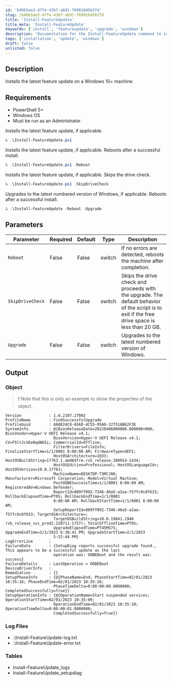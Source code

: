 ```yaml
---
id: 'b46b5ae2-47fe-43b7-ab91-f6901645b2fd'
slug: /b46b5ae2-47fe-43b7-ab91-f6901645b2fd
title: 'Install-FeatureUpdate'
title_meta: 'Install-FeatureUpdate'
keywords: ['install', 'featureupdate', 'upgrade', 'windows']
description: 'Documentation for the Install-FeatureUpdate command to install the latest feature update on a Windows 10+ machine.'
tags: ['installation', 'update', 'windows']
draft: false
unlisted: false
---
```


## Description
Installs the latest feature update on a Windows 10+ machine.

## Requirements
- PowerShell 5+
- Windows OS
- Must be run as an Administrator

Installs the latest feature update, if applicable.
```powershell
& .\Install-FeatureUpdate.ps1
```

Installs the latest feature update, if applicable. Reboots after a successful install.
```powershell
& .\Install-FeatureUpdate.ps1 -Reboot
```

Installs the latest feature update, if applicable. Skips the drive check.
```powershell
& .\Install-FeatureUpdate.ps1 -SkipDriveCheck
```

Upgrades to the latest numbered version of Windows, if applicable. Reboots after a successful install.
```powershell
& .\Install-FeatureUpdate -Reboot -Upgrade
```

## Parameters
| Parameter         | Required | Default | Type   | Description                                                      |
| ----------------- | -------- | ------- | ------ | ---------------------------------------------------------------- |
| `Reboot`          | False    | False   | switch | If no errors are detected, reboots the machine after completion. |
| `SkipDriveCheck`  | False    | False   | switch | Skips the drive check and proceeds with the upgrade. The default behavior of the script is to exit if the free drive space is less than 20 GB. |
| `Upgrade`         | False    | False   | switch | Upgrades to the latest numbered version of Windows.             |

## Output
### Object

> ❗ Note that this is only an example to show the properties of the object.
```text
Version            : 1.6.2107.27002
ProfileName        : FindSuccessfulUpgrade
ProfileGuid        : 8A0824C8-A56D-4C55-95A0-22751AB62F3E
SystemInfo         : @{BiosReleaseDate=20220406000000.000000+000; BiosVendor=Hyper-V UEFI Release v4.1;
                     BiosVersion=Hyper-V UEFI Release v4.1; CV=F5ltJcVEe0qdNG5i; CommercialId=Offline;
                     FilterDrivers=FileInfo; FinalizeStartTime=1/1/0001 8:00:00 AM; FirmwareType=UEFI;
                     HostOSArchitecture=1033; HostOSBuildString=17763.1.amd64fre.rs5_release.180914-1434;
                     HostOSEdition=Professional; HostOSLanguageId=; HostOSVersion=10.0.17763;
                     MachineName=DESKTOP-T3MCJ00; Manufacturer=Microsoft Corporation; Model=Virtual Machine;
                     PostOOBESuccessTime=1/1/0001 8:00:00 AM; RegisteredAV=Windows Defender;
                     ReportId=809ff092-7346-46a5-a2aa-f57fc9c8f633; RollbackElapsedTime=PT0S; RollbackEndTime=1/1/0001
                     8:00:00 AM; RollbackStartTime=1/1/0001 8:00:00 AM;
                     SetupReportId=809ff092-7346-46a5-a2aa-f57fc9c8f633; TargetOSArchitecture=;
                     TargetOSBuildString=10.0.19041.1940 (vb_release_svc_prod2.220711-1757); TotalOfflineTime=PT0S;
                     UpgradeElapsedTime=PT45M57S; UpgradeEndTime=2/1/2023 6:38:41 PM; UpgradeStartTime=2/1/2023
                     5:52:44 PM}
LogErrorLine       :
FailureData        : {SetupDiag reports successful upgrade found., This appears to be a successful update as the last
                     operation was: OOBEBoot and the result was: success}
FailureDetails     : LastOperation = OOBEBoot
DeviceDriverInfo   :
Remediation        : {}
SetupPhaseInfo     : {@{PhaseName=End; PhaseStartTime=02/01/2023 10:35:16; PhaseEndTime=02/01/2023 10:35:16;
                     PhaseTimeDelta=0:00:00:00.0000000; CompletedSuccessfully=True}}
SetupOperationInfo : {@{OperationName=Start suspended services; OperationStartTime=02/01/2023 10:35:09;
                     OperationEndTime=02/01/2023 10:35:10; OperationTimeDelta=0:00:00:01.0000000;
                     CompletedSuccessfully=True}}
```

### Log Files
- .\Install-FeatureUpdate-log.txt
- .\Install-FeatureUpdate-error.txt

### Tables
- Install-FeatureUpdate_logs
- Install-FeatureUpdate_setupdiag


